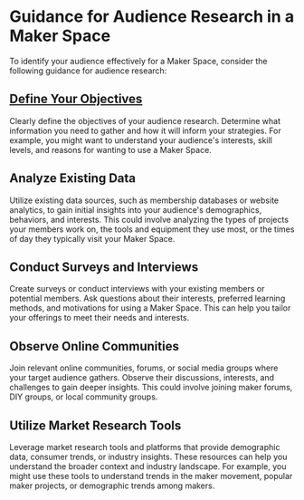 # Guidance for Audience Research in a Maker Space

To identify your audience effectively for a Maker Space, consider the following guidance for audience research:

## [Define Your Objectives](https://github.com/mrthomware/MakerSpace/blob/main/MakerSpace/2.0_Identify_Your_Audience/Guidance%20for%20Audience%20Research/Define%20Your%20Objectives.md)
Clearly define the objectives of your audience research. Determine what information you need to gather and how it will inform your strategies. For example, you might want to understand your audience's interests, skill levels, and reasons for wanting to use a Maker Space.

## Analyze Existing Data
Utilize existing data sources, such as membership databases or website analytics, to gain initial insights into your audience's demographics, behaviors, and interests. This could involve analyzing the types of projects your members work on, the tools and equipment they use most, or the times of day they typically visit your Maker Space.

## Conduct Surveys and Interviews
Create surveys or conduct interviews with your existing members or potential members. Ask questions about their interests, preferred learning methods, and motivations for using a Maker Space. This can help you tailor your offerings to meet their needs and interests.

## Observe Online Communities
Join relevant online communities, forums, or social media groups where your target audience gathers. Observe their discussions, interests, and challenges to gain deeper insights. This could involve joining maker forums, DIY groups, or local community groups.

## Utilize Market Research Tools
Leverage market research tools and platforms that provide demographic data, consumer trends, or industry insights. These resources can help you understand the broader context and industry landscape. For example, you might use these tools to understand trends in the maker movement, popular maker projects, or demographic trends among makers.
